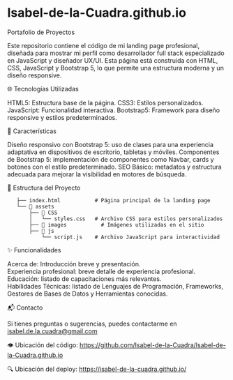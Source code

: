 # Isabel-de-la-Cuadra.github.io
Portafolio de Proyectos

Este repositorio contiene el código de mi landing page profesional, diseñada para mostrar mi perfil como desarrollador full stack especializado en JavaScript y diseñador UX/UI. Esta página está construida con HTML, CSS, JavaScript y Bootstrap 5, lo que permite una estructura moderna y un diseño responsive.

🌐 Tecnologías Utilizadas

HTML5: Estructura base de la página.
CSS3: Estilos personalizados.
JavaScript: Funcionalidad interactiva.
Bootstrap5: Framework para diseño responsive y estilos predeterminados.

🎨 Características

Diseño responsivo con Bootstrap 5: uso de clases para una experiencia adaptativa en dispositivos de escritorio, tabletas y móviles.
Componentes de Bootstrap 5: implementación de componentes como Navbar, cards y botones con el estilo predeterminado.
SEO Básico: metadatos y estructura adecuada para mejorar la visibilidad en motores de búsqueda.

📁 Estructura del Proyecto

```plaintext
   ├── index.html           # Página principal de la landing page
   └── 📁 assets
       ├── 📁 CSS   
       │   └── styles.css   # Archivo CSS para estilos personalizados
       ├── 📁 images           # Imágenes utilizadas en el sitio
       ├── 📁 js
           └── script.js    # Archivo JavaScript para interactividad
```



✨ Funcionalidades

Acerca de: Introducción breve y presentación.  
Experiencia profesional: breve detalle de experiencia profesional.  
Educación: listado de capacitaciones más relevantes.  
Habilidades Técnicas: listado de Lenguajes de Programación, Frameworks, Gestores de Bases de Datos y Herramientas conocidas.

📬 Contacto

Si tienes preguntas o sugerencias, puedes contactarme en isabel.de.la.cuadra@gmail.com

👁️ Ubicación del código: https://github.com/Isabel-de-la-Cuadra/Isabel-de-la-Cuadra.github.io

🔍 Ubicación del deploy: https://isabel-de-la-cuadra.github.io/
